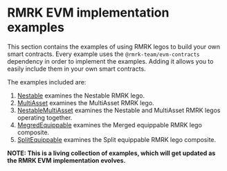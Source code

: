 # RMRK EVM implementation examples

This section contains the examples of using RMRK legos to build your own smart contracts. Every example uses the
`@rmrk-team/evm-contracts` dependency in order to implement the examples. Adding it allows you to easily include them in
your own smart contracts.

The examples included are:

1. [Nestable](./Nestable/README.md) examines the Nestable RMRK lego.
2. [MultiAsset](./MultiAsset/README.md) examines the MultiAsset RMRK lego.
3. [NestableMultiAsset](./NestableMultiAsset/) examines the Nestable and MultiAsset RMRK legos operating together.
4. [MegredEquippable](./MergedEquippable/README.md) examines the Merged equippable RMRK lego composite.
5. [SplitEquippable](./SplitEquippable/README.md) examines the Split equippable RMRK lego composite.

**NOTE: This is a living collection of examples, which will get updated as the RMRK EVM implementation evolves.**